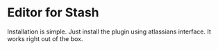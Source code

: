 # Editor for Stash
Installation is simple. Just install the plugin using atlassians interface. It works right out of the box.

